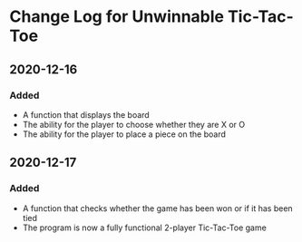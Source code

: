 # Change Log for Unwinnable Tic-Tac-Toe
## 2020-12-16
### Added
- A function that displays the board
- The ability for the player to choose whether they are X or O
- The ability for the player to place a piece on the board
## 2020-12-17
### Added
- A function that checks whether the game has been won or if it has been tied
- The program is now a fully functional 2-player Tic-Tac-Toe game
